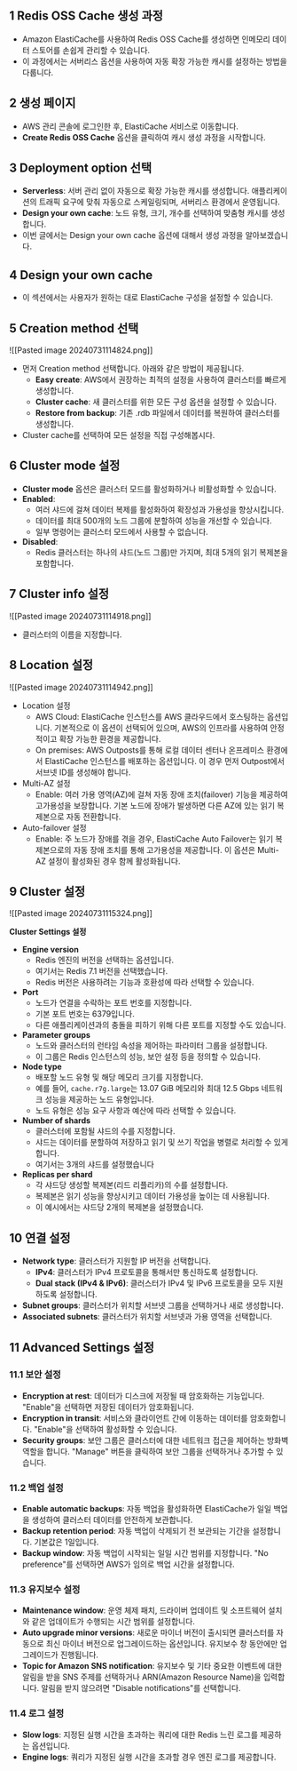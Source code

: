 ## 1 Redis OSS Cache 생성 과정

- Amazon ElastiCache를 사용하여 Redis OSS Cache를 생성하면 인메모리 데이터 스토어를 손쉽게 관리할 수 있습니다.
- 이 과정에서는 서버리스 옵션을 사용하여 자동 확장 가능한 캐시를 설정하는 방법을 다룹니다.

## 2 생성 페이지

- AWS 관리 콘솔에 로그인한 후, ElastiCache 서비스로 이동합니다.
- **Create Redis OSS Cache** 옵션을 클릭하여 캐시 생성 과정을 시작합니다.

## 3 Deployment option 선택

- **Serverless**: 서버 관리 없이 자동으로 확장 가능한 캐시를 생성합니다. 애플리케이션의 트래픽 요구에 맞춰 자동으로 스케일링되며, 서버리스 환경에서 운영됩니다.
- **Design your own cache**: 노드 유형, 크기, 개수를 선택하여 맞춤형 캐시를 생성합니다.
- 이번 글에서는 Design your own cache 옵션에 대해서 생성 과정을 알아보겠습니다.

## 4 Design your own cache

- 이 섹션에서는 사용자가 원하는 대로 ElastiCache 구성을 설정할 수 있습니다.

## 5 Creation method 선택

![[Pasted image 20240731114824.png]]

- 먼저 Creation method 선택합니다. 아래와 같은 방법이 제공됩니다.
	- **Easy create**: AWS에서 권장하는 최적의 설정을 사용하여 클러스터를 빠르게 생성합니다.
	- **Cluster cache**: 새 클러스터를 위한 모든 구성 옵션을 설정할 수 있습니다.
	- **Restore from backup**: 기존 .rdb 파일에서 데이터를 복원하여 클러스터를 생성합니다.
- Cluster cache를 선택하여 모든 설정을 직접 구성해봅시다.

## 6 Cluster mode 설정

- **Cluster mode** 옵션은 클러스터 모드를 활성화하거나 비활성화할 수 있습니다.
- **Enabled**:
	- 여러 샤드에 걸쳐 데이터 복제를 활성화하여 확장성과 가용성을 향상시킵니다.
	- 데이터를 최대 500개의 노드 그룹에 분할하여 성능을 개선할 수 있습니다.
	- 일부 명령어는 클러스터 모드에서 사용할 수 없습니다.
- **Disabled**:
	- Redis 클러스터는 하나의 샤드(노드 그룹)만 가지며, 최대 5개의 읽기 복제본을 포함합니다.

## 7 Cluster info 설정

![[Pasted image 20240731114918.png]]

- 클러스터의 이름을 지정합니다.

## 8 Location 설정

![[Pasted image 20240731114942.png]]

- Location 설정
	- AWS Cloud: ElastiCache 인스턴스를 AWS 클라우드에서 호스팅하는 옵션입니다. 기본적으로 이 옵션이 선택되어 있으며, AWS의 인프라를 사용하여 안정적이고 확장 가능한 환경을 제공합니다.
	- On premises: AWS Outposts를 통해 로컬 데이터 센터나 온프레미스 환경에서 ElastiCache 인스턴스를 배포하는 옵션입니다. 이 경우 먼저 Outpost에서 서브넷 ID를 생성해야
	  합니다.
- Multi-AZ 설정
	- Enable: 여러 가용 영역(AZ)에 걸쳐 자동 장애 조치(failover) 기능을 제공하여 고가용성을 보장합니다. 기본 노드에 장애가 발생하면 다른 AZ에 있는 읽기 복제본으로 자동 전환합니다.
- Auto-failover 설정
	- Enable: 주 노드가 장애를 겪을 경우, ElastiCache Auto Failover는 읽기 복제본으로의 자동 장애 조치를 통해 고가용성을 제공합니다. 이 옵션은 Multi-AZ 설정이 활성화된 경우
	  함께 활성화됩니다.

## 9 Cluster 설정

![[Pasted image 20240731115324.png]]

**Cluster Settings 설정**

- **Engine version**
	- Redis 엔진의 버전을 선택하는 옵션입니다.
	- 여기서는 Redis 7.1 버전을 선택했습니다.
	- Redis 버전은 사용하려는 기능과 호환성에 따라 선택할 수 있습니다.
- **Port**
	- 노드가 연결을 수락하는 포트 번호를 지정합니다.
	- 기본 포트 번호는 6379입니다.
	- 다른 애플리케이션과의 충돌을 피하기 위해 다른 포트를 지정할 수도 있습니다.
- **Parameter groups**
	- 노드와 클러스터의 런타임 속성을 제어하는 파라미터 그룹을 설정합니다.
	- 이 그룹은 Redis 인스턴스의 성능, 보안 설정 등을 정의할 수 있습니다.
- **Node type**
	- 배포할 노드 유형 및 해당 메모리 크기를 지정합니다.
	- 예를 들어, `cache.r7g.large`는 13.07 GiB 메모리와 최대 12.5 Gbps 네트워크 성능을 제공하는 노드 유형입니다.
	- 노드 유형은 성능 요구 사항과 예산에 따라 선택할 수 있습니다.
- **Number of shards**
	- 클러스터에 포함될 샤드의 수를 지정합니다.
	- 샤드는 데이터를 분할하여 저장하고 읽기 및 쓰기 작업을 병렬로 처리할 수 있게 합니다.
	- 여기서는 3개의 샤드를 설정했습니다
- **Replicas per shard**
	- 각 샤드당 생성할 복제본(리드 리플리카)의 수를 설정합니다.
	- 복제본은 읽기 성능을 향상시키고 데이터 가용성을 높이는 데 사용됩니다.
	- 이 예시에서는 샤드당 2개의 복제본을 설정했습니다.

## 10 연결 설정

- **Network type**: 클러스터가 지원할 IP 버전을 선택합니다.
	- **IPv4**: 클러스터가 IPv4 프로토콜을 통해서만 통신하도록 설정합니다.
	- **Dual stack (IPv4 & IPv6)**: 클러스터가 IPv4 및 IPv6 프로토콜을 모두 지원하도록 설정합니다.
- **Subnet groups**: 클러스터가 위치할 서브넷 그룹을 선택하거나 새로 생성합니다.
- **Associated subnets**: 클러스터가 위치할 서브넷과 가용 영역을 선택합니다.

## 11 Advanced Settings 설정

### 11.1 보안 설정

- **Encryption at rest**: 데이터가 디스크에 저장될 때 암호화하는 기능입니다. "Enable"을 선택하면 저장된 데이터가 암호화됩니다.
- **Encryption in transit**: 서비스와 클라이언트 간에 이동하는 데이터를 암호화합니다. "Enable"을 선택하여 활성화할 수 있습니다.
- **Security groups**: 보안 그룹은 클러스터에 대한 네트워크 접근을 제어하는 방화벽 역할을 합니다. "Manage" 버튼을 클릭하여 보안 그룹을 선택하거나 추가할 수 있습니다.

### 11.2 백업 설정

- **Enable automatic backups**: 자동 백업을 활성화하면 ElastiCache가 일일 백업을 생성하여 클러스터 데이터를 안전하게 보관합니다.
- **Backup retention period**: 자동 백업이 삭제되기 전 보관되는 기간을 설정합니다. 기본값은 1일입니다.
- **Backup window**: 자동 백업이 시작되는 일일 시간 범위를 지정합니다. "No preference"를 선택하면 AWS가 임의로 백업 시간을 설정합니다.

### 11.3 유지보수 설정

- **Maintenance window**: 운영 체제 패치, 드라이버 업데이트 및 소프트웨어 설치와 같은 업데이트가 수행되는 시간 범위를 설정합니다.
- **Auto upgrade minor versions**: 새로운 마이너 버전이 출시되면 클러스터를 자동으로 최신 마이너 버전으로 업그레이드하는 옵션입니다. 유지보수 창 동안에만 업그레이드가 진행됩니다.
- **Topic for Amazon SNS notification**: 유지보수 및 기타 중요한 이벤트에 대한 알림을 받을 SNS 주제를 선택하거나 ARN(Amazon Resource Name)을 입력합니다.
  알림을 받지 않으려면 "Disable notifications"를 선택합니다.

### 11.4 로그 설정

- **Slow logs**: 지정된 실행 시간을 초과하는 쿼리에 대한 Redis 느린 로그를 제공하는 옵션입니다.
- **Engine logs**: 쿼리가 지정된 실행 시간을 초과할 경우 엔진 로그를 제공합니다.